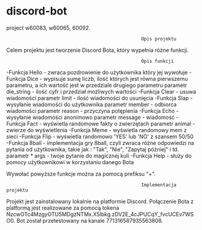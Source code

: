 # discord-bot
 project w60083, w60065, 60092.
 
                                                      Opis projektu
Celem projektu jest tworzenie Discord Bota, który wypełnia różne funkcji.

                                                      Opis funkcji
-Funkcja Hello - zwraca pozdrowienie do użytkownika który jej wywołuje
-Funkcja Dice - wypisuje sumę liczb, ilość których jest równa pierwszemu parametru, a ich wartość jest w przedziale drugiego parametru
                parametr die_string - ilość cyfr i przedział możliwych wartości
-Funkcja Clear - usuwa wiadomości 
                 parametr limit - ilość wiadomości do usunięcia
-Funkcja Slap - wysyłanie wiadomośći do użytkownika
                parametr member -  odbiorca wiadomości
                parametr reason -  przyczyna potępienia
-Funkcja Echo - wysyłanie wiadomości anonimowo
		              parametr message -  wiadomość
-Funkcja Fact -  wyświetla randomowe fakty o zwierzętach
                 parametr animal - zwierze do wyświetlenia
-Funkcja Meme - wyświetla randomowy mem z sieci
-Funkcja Flip - wyświetla randomowo 'YES' lub 'NO' z szansem 50/50
-Funkcja 8ball - implementacja gry 8ball, czyli zwraca różne odpowiedzi na pytania od użytkownika, takie jak : "Tak", "Nie", "Zapytaj póżniej" i td.
		               parametr * args - twoje pytanie do magicznej kuli
-Funkcja Help - służy do pomocy użytkownikowi w korzystaniu danego Bota

Wywołać powyższe funkcje można za pomocą prefiksu "+". 

                                                      Implementacja projektu
Projekt jest zainstalowany lokalnie na platformie Discord. Połączenie Bota z platformą jest realizowane za pomocą tokena NzcwOTc4MzgyOTU5MDgzNTMx.X5lbkg.zDV2E_4cJPUCqY_fvcUCEv7WSO0. 
Bot został przetestowany na kanale 771316587935563808.

                                                      
                 
